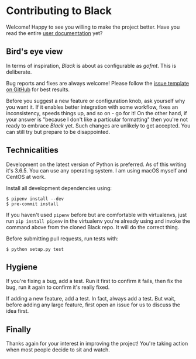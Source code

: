 # Contributing to Black

Welcome! Happy to see you willing to make the project better. Have you
read the entire [user documentation](http://black.readthedocs.io/en/latest/)
yet?


## Bird's eye view

In terms of inspiration, *Black* is about as configurable as *gofmt*.
This is deliberate.

Bug reports and fixes are always welcome!  Please follow the [issue
template on GitHub](https://github.com/ambv/black/issues/new) for best 
results.

Before you suggest a new feature or configuration knob, ask yourself why
you want it.  If it enables better integration with some workflow, fixes
an inconsistency, speeds things up, and so on - go for it!  On the other
hand, if your answer is "because I don't like a particular formatting"
then you're not ready to embrace *Black* yet. Such changes are unlikely
to get accepted. You can still try but prepare to be disappointed.


## Technicalities

Development on the latest version of Python is preferred.  As of this
writing it's 3.6.5.  You can use any operating system.  I am using macOS
myself and CentOS at work.

Install all development dependencies using:
```
$ pipenv install --dev
$ pre-commit install
```
If you haven't used `pipenv` before but are comfortable with virtualenvs,
just run `pip install pipenv` in the virtualenv you're already using and
invoke the command above from the cloned Black repo. It will do the
correct thing.

Before submitting pull requests, run tests with:
```
$ python setup.py test
```


## Hygiene

If you're fixing a bug, add a test.  Run it first to confirm it fails,
then fix the bug, run it again to confirm it's really fixed.

If adding a new feature, add a test.  In fact, always add a test.  But
wait, before adding any large feature, first open an issue for us to
discuss the idea first.


## Finally

Thanks again for your interest in improving the project!  You're taking
action when most people decide to sit and watch.
